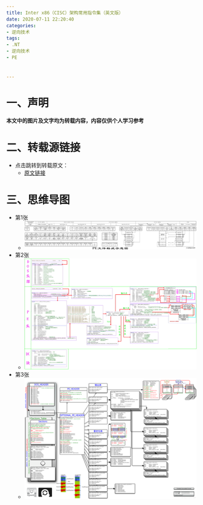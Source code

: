 ```yaml
---
title: Inter x86（CISC）架构常用指令集（英文版）
date: 2020-07-11 22:20:40
categories:
- 逆向技术
tags:
- .NT
- 逆向技术
- PE


---
```




# 一、声明

**本文中的图片及文字均为转载内容，内容仅供个人学习参考**



# 二、转载源链接

- 点击跳转到转载原文：
  - [原文链接](https://blog.csdn.net/freeking101/article/details/102752048?utm_medium=distribute.pc_relevant.none-task-blog-BlogCommendFromMachineLearnPai2-19.nonecase&depth_1-utm_source=distribute.pc_relevant.none-task-blog-BlogCommendFromMachineLearnPai2-19.nonecase)



# 三、思维导图

- 第1张
  - ![20191105003836366](PE(Portable%20Executable)%20%E6%80%9D%E7%BB%B4%E5%AF%BC%E5%9B%BE/20191105003836366.jpg)
- 第2张
  - ![20140807151802627](PE(Portable%20Executable)%20%E6%80%9D%E7%BB%B4%E5%AF%BC%E5%9B%BE/20140807151802627-1594720857083.gif)
- 第3张
  - ![20191105010140189](PE(Portable%20Executable)%20%E6%80%9D%E7%BB%B4%E5%AF%BC%E5%9B%BE/20191105010140189.png)

